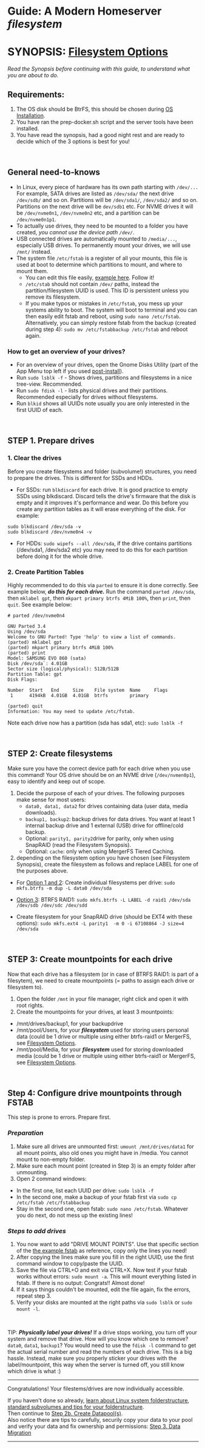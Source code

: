 # Guide: A Modern Homeserver _filesystem_ 

# SYNOPSIS: [Filesystem Options](https://github.com/zilexa/Homeserver/blob/master/filesystem/FILESYSTEM-OPTIONS.md)
_Read the Synopsis before continuing with this guide, to understand what you are about to do._

## Requirements: 
1. The OS disk should be BtrFS, this should be chosen during [OS Installation](https://github.com/zilexa/manjaro-gnome-post-install). 
2. You have ran the prep-docker.sh script and the server tools have been installed. 
3. You have read the synopsis, had a good night rest and are ready to decide which of the 3 options is best for you!

&nbsp;


## General need-to-knows
- In Linux, every piece of hardware has its own path starting with `/dev/...` For example, SATA drives are listed as `/dev/sda/` the next drive `/dev/sdb/` and so on. Partitions will be `/dev/sda1/`, `/dev/sda2/` and so on. Partitions on the next drive will be `dev/sdb1` etc. For NVME drives it will be `/dev/nvme0n1`, `/dev/nvme0n2` etc, and a partition can be `/dev/nvme0n1p1`.
- To actually use drives, they need to be mounted to a folder you have created, *you cannot use the device path `/dev/`*. 
- USB connected drives are automatically mounted to `/media/...`, especially USB drives. To permanently mount your drives, we will use `/mnt/` instead. 
- The system file `/etc/fstab` is a register of all your mounts, this file is used at boot to determine which partitions to mount, and where to mount them.
  - You can edit this file easily, [example here](https://github.com/zilexa/Homeserver/blob/master/filesystem/fstab). Follow it!
  - `/etc/stab` should not contain `/dev/` paths, instead the partition/filesystem UUID is used. This ID is persistent unless you remove its filesystem.
  - If you make typos or mistakes in `/etc/fstab`, you mess up your systems ability to boot. The system will boot to terminal and you can then easily edit fstab and reboot, using `sudo nano /etc/fstab`. Alternatively, you can simply restore fstab from the backup (created during step 4): `sudo mv /etc/fstabbackup /etc/fstab` and reboot again.

### How to get an overview of your drives?
- For an overview of your drives, open the Gnome Disks Utility (part of the App Menu top left if you used [post-install](https://github.com/zilexa/manjaro-gnome-post-install)).
- Run `sudo lsblk -f` - Shows drives, partitions and filesystems in a nice tree-view. Recommended. 
- Run `sudo fdisk -l` - lists physical drives and their partitions. Recommended especially for drives without filesystems. 
- Run `blkid` shows all UUIDs note usually you are only interested in the first UUID of each.

&nbsp;
## STEP 1. Prepare drives
### 1. Clear the drives
Before you create filesystems and folder (subvolume!) structures, you need to prepare the drives. This is different for SSDs and HDDs. 
- For SSDs: run `blkdiscard` for each drive. It is good practice to empty SSDs using blkdiscard. Discard tells the drive's firmware that the disk is empty and it improves it's performance and wear. Do this before you create any partition tables as it will erase everything of the disk. For example:
```
sudo blkdiscard /dev/sda -v
sudo blkdiscard /dev/nvme0n4 -v
```
- For HDDs: `sudo wipefs --all /dev/sda`, if the drive contains partitions (/dev/sda1, /dev/sda2 etc) you may need to do this for each partition before doing it for the whole drive.
### 2. Create Partition Tables
Highly recommended to do this via `parted` to ensure it is done correctly. See example below, ***do this for each drive.***
Run the command `parted /dev/sda`, then `mklabel gpt`, then `mkpart primary btrfs 4MiB 100%`, then `print`, then `quit`. See example below: 
```
# parted /dev/nvme0n4

GNU Parted 3.4
Using /dev/sda
Welcome to GNU Parted! Type 'help' to view a list of commands.
(parted) mklabel gpt
(parted) mkpart primary btrfs 4MiB 100%
(parted) print
Model: SAMSUNG EVO 860 (sata)
Disk /dev/sda`: 4.01GB
Sector size (logical/physical): 512B/512B
Partition Table: gpt
Disk Flags:

Number  Start   End     Size    File system  Name     Flags
 1      4194kB  4.01GB  4.01GB  btrfs        primary

(parted) quit
Information: You may need to update /etc/fstab.
```
Note each drive now has a partition (sda has sda1, etc): `sudo lsblk -f`

&nbsp;
## STEP 2: Create filesystems 
Make sure you have the correct device path for each drive when you use this command!
Your OS drive should be on an NVME drive (`/dev/nvmen0p1`), easy to identify and keep out of scope. 
1. Decide the purpose of each of your drives. The following purposes make sense for most users: 
    - `data0, data1, data2` for drives containing data (user data, media downloads). 
    - `backup1, backup2`: backup drives for data drives. You want at least 1 internal backup drive and 1 external (USB) drive for offline/cold backup.
    - Optional: `parity1, parity2`drive for parity, only when using SnapRAID (read the Filesystem Synopsis). 
    - Optional: `cache`: only when using MergerFS Tiered Caching. 
2. depending on the filesystem option you have chosen (see Filesystem Synopsis), create the filesystem as follows and replace LABEL for one of the purposes above.
- For [Option 1 and 2](https://github.com/zilexa/Homeserver/blob/master/filesystem/FILESYSTEM-EXPLAINED.md#option-1-all-your-data-easily-fits-on-a-single-disk): Create individual filesystems per drive: 
    ```sudo mkfs.btrfs -m dup -L data0 /dev/sda```
- [Option 3](https://github.com/zilexa/Homeserver/blob/master/filesystem/FILESYSTEM-EXPLAINED.md#option-3-use-btrfs-data-duplication): BTRFS RAID1: 
    ```sudo mkfs.btrfs -L LABEL -d raid1 /dev/sda /dev/sdb /dev/sdc /dev/sdd```

- Create filesystem for your SnapRAID drive (should be EXT4 with these options): 
    ```sudo mkfs.ext4 -L parity1  -m 0 -i 67108864 -J size=4 /dev/sda```

&nbsp;
## STEP 3: Create mountpoints for each drive
Now that each drive has a filesystem (or in case of BTRFS RAID1: is part of a filesytem), we need to create mountpoints (= paths to assign each drive or filesystem to). 
1. Open the folder `/mnt` in your file manager, right click and open it with root rights.
2. Create the mountpoints for your drives, at least 3 mountpoints: 
  - /mnt/drives/backup1, for your backupdrive
  - /mnt/pool/Users, for your ***filesystem*** used for storing users personal data (could be 1 drive or multiple using either btrfs-raid1 or MergerFS, see [Filesystem Options](https://github.com/zilexa/Homeserver/blob/master/filesystem/FILESYSTEM-OPTIONS.md). 
  - /mnt/pool/Media, for your ***filesystem*** used for storing downloaded media (could be 1 drive or multiple using either btrfs-raid1 or MergerFS, see [Filesystem Options](https://github.com/zilexa/Homeserver/blob/master/filesystem/FILESYSTEM-OPTIONS.md). 

&nbsp;
## Step 4: Configure drive mountpoints through FSTAB
This step is prone to errors. Prepare first. 

### _Preparation_
1. Make sure all drives are unmounted first: `umount /mnt/drives/data1` for all mount points, also old ones you might have in /media. You cannot mount to non-empty folder.
2. Make sure each mount point (created in Step 3) is an empty folder after unmounting.
3. Open 2 command windows:
  - In the first one, list each UUID per drive: `sudo lsblk -f`
  - In the second one, make a backup of your fstab first via `sudo cp /etc/fstab /etc/fstabbackup`
  - Stay in the second one, open fstab: `sudo nano /etc/fstab`. Whatever you do next, do not mess up the existing lines!

### _Steps to add drives_ 
1. You now want to add "DRIVE MOUNT POINTS". Use that specific section of the [the example fstab](https://github.com/zilexa/Homeserver/blob/master/filesystem/fstab) as reference, copy only the lines you need!
2. After copying the lines make sure you fill in the right UUID, use the first command window to copy/paste the UUID.
3. Save the file via CTRL+O and exit via CTRL+X. Now test if your fstab works without errors: `sudo mount -a`. This will mount everything listed in fstab. If there is no output: Congrats!! Almost done!
4. If it says things couldn't be mounted, edit the file again, fix the errors, repeat step 3.  
5. Verify your disks are mounted at the right paths via `sudo lsblk` or `sudo mount -l`. 

&nbsp;

TIP: ***Physically label your drives!***
If a drive stops working, you turn off your system and remove that drive. How will you know which one to remove? `data0`, `data1`, `backup1`? You would need to use the `fdisk -l` command to get the actual serial number and read the numbers of each drive. This is a big hassle. Instead, make sure you properly sticker your drives with the label/mountpoint, this way when the server is turned off, you still know which drive is what :)

***

Congratulations! Your filestems/drives are now individually accessible. 

If you haven't done so already, [learn about Linux system folderstructure, standard subvolumes and tips for your folderstructure](https://github.com/zilexa/Homeserver/blob/master/filesystem/folderstructure-recommendations.md).  \
Then continue to [Step 2b. Create Datapool(s)](https://github.com/zilexa/Homeserver/blob/master/filesystem/create-datapools.md).  \
Also notice there are tips to carefully, securily copy your data to your pool and verify your data and fix ownership and permissions: [Step 3. Data Migration](https://github.com/zilexa/Homeserver/blob/master/filesystem/data-migration.md)

***



